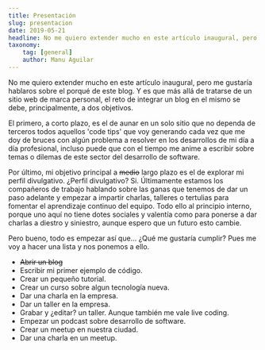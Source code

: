 ```yaml
---
title: Presentación
slug: presentacion
date: 2019-05-21
headline: No me quiero extender mucho en este artículo inaugural, pero me gustaría hablaros sobre el porqué de este blog.
taxonomy:
    tag: [general]
    author: Manu Aguilar
---
```


No me quiero extender mucho en este artículo inaugural, pero me gustaría hablaros sobre el porqué de este blog. Y es que más allá de tratarse de un sitio web de marca personal, el reto de integrar un blog en el mismo se debe, principalmente, a dos objetivos.

El primero, a corto plazo, es el de aunar en un solo sitio que no dependa de terceros todos aquellos 'code tips' que voy generando cada vez que me doy de bruces con algún problema a resolver en los desarrollos de mi día a día profesional, incluso puede que con el tiempo me anime a escribir sobre temas o dilemas de este sector del desarrollo de software.

Por último, mi objetivo principal a ~~medio~~ largo plazo es el de explorar mi perfil divulgativo. ¿Perfil divulgativo? Si. Últimamente estamos los compañeros de trabajo hablando sobre las ganas que tenemos de dar un paso adelante y empezar a impartir charlas, talleres o tertulias para fomentar el aprendizaje continuo del equipo. Todo ello al principio interno, porque uno aquí no tiene dotes sociales y valentía como para ponerse a dar charlas a diestro y siniestro, aunque espero que un futuro esto cambie.

Pero bueno, todo es empezar así que... ¿Qué me gustaría cumplir? Pues me voy a hacer una lista y nos ponemos a ello.

* ~~Abrir un blog~~
* Escribir mi primer ejemplo de código.
* Crear un pequeño tutorial.
* Crear un curso sobre algun tecnología nueva.
* Dar una charla en la empresa.
* Dar un taller en la empresa.
* Grabar y ¿editar? un taller. Aunque también me vale live coding. 
* Empezar un podcast sobre desarrollo de software.
* Crear un meetup en nuestra ciudad.
* Dar una charla en un meetup.



